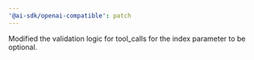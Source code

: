 ```yaml
---
'@ai-sdk/openai-compatible': patch
---
```


Modified the validation logic for tool_calls for the index parameter to be optional.
